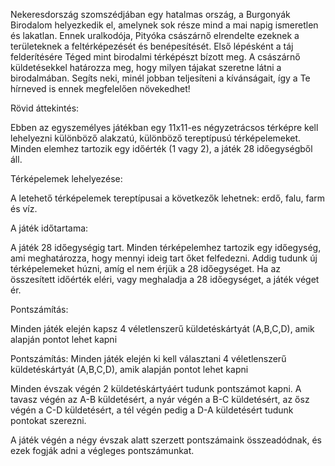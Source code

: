 Nekeresdország szomszédjában egy hatalmas ország, a Burgonyák Birodalom helyezkedik el, amelynek sok része mind a mai napig ismeretlen és lakatlan. 
Ennek uralkodója, Pityóka császárnő elrendelte ezeknek a területeknek a feltérképezését és benépesítését. Első lépésként a táj felderítésére Téged mint birodalmi térképészt bízott meg. 
A császárnő küldetésekkel határozza meg, hogy milyen tájakat szeretne látni a birodalmában. Segíts neki, minél jobban teljesíteni a kívánságait, így a Te hírneved is ennek megfelelően növekedhet!


Rövid áttekintés:

Ebben az egyszemélyes játékban egy 11x11-es négyzetrácsos térképre kell lehelyezni különböző alakzatú, különböző tereptípusú térképelemeket. Minden elemhez tartozik egy időérték (1 vagy 2), a játék 28 időegységből áll.

Térképelemek lehelyezése:

A letehető térképelemek tereptípusai a következők lehetnek: erdő, falu, farm és víz.

A játék időtartama:

A játék 28 időegységig tart. Minden térképelemhez tartozik egy időegység, ami meghatározza, hogy mennyi ideig tart őket felfedezni. Addig tudunk új térképelemeket húzni, amíg el nem érjük a 28 időegységet. Ha az összesített időérték eléri, vagy meghaladja a 28 időegységet, a játék véget ér.

Pontszámítás:

Minden játék elején kapsz 4 véletlenszerű küldetéskártyát (A,B,C,D), amik alapján pontot lehet kapni

Pontszámítás:
Minden játék elején ki kell választani 4 véletlenszerű küldetéskártyát (A,B,C,D), amik alapján pontot lehet kapni

Minden évszak végén 2 küldetéskártyáért tudunk pontszámot kapni. A tavasz végén az A-B küldetésért, a nyár végén a B-C küldetésért, az ősz végén a C-D küldetésért, a tél végén pedig a D-A küldetésért tudunk pontokat szerezni.

A játék végén a négy évszak alatt szerzett pontszámaink összeadódnak, és ezek fogják adni a végleges pontszámunkat.